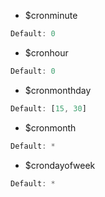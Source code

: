 - $cronminute
```javascript
Default: 0
```
- $cronhour
```javascript
Default: 0
```
- $cronmonthday
```javascript
Default: [15, 30]
```
- $cronmonth
```javascript
Default: *
```
- $crondayofweek
```javascript
Default: *
```
